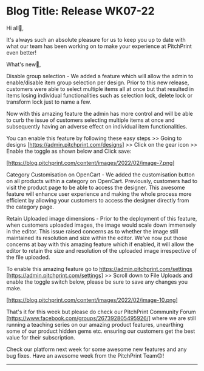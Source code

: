 # **Blog Title**: Release WK07-22

Hi all👋,

It's always such an absolute pleasure for us to keep you up to date with what our team has been working on to make your experience at
PitchPrint even better!

What's new🚀,

Disable group selection - We added a feature which will allow the admin to enable/disable item group selection per design. Prior to this new
release, customers were able to select multiple items all at once but that resulted in items losing individual functionalities such as
selection lock, delete lock or transform lock just to name a few.

Now with this amazing feature the admin has more control and will be able to curb the issue of customers selecting multiple items at once
and subsequently having an adverse effect on individual item functionalities.

You can enable this feature by following these easy steps >> Going to designs [https://admin.pitchprint.com/designs] >> Click on the gear
icon >> Enable the toggle as shown below and Click save:

[https://blog.pitchprint.com/content/images/2022/02/image-7.png]

Category Customisation on OpenCart - We added the customisation button on all products within a category on OpenCart. Previously, customers
had to visit the product page to be able to access the designer. This awesome feature will enhance user experience and making the whole
process more efficient by allowing your customers to access the designer directly from the category page.

Retain Uploaded image dimensions - Prior to the deployment of this feature, when customers uploaded images, the image would scale down
immensely in the editor. This issue raised concerns as to whether the image still maintained its resolution and size within the editor.
We've now put those concerns at bay with this amazing feature which if enabled, it will allow the editor to retain the size and resolution
of the uploaded image irrespective of the file uploaded.

To enable this amazing feature go to https://admin.pitchprint.com/settings [https://admin.pitchprint.com/settings] >> Scroll down to File
Uploads and enable the toggle switch below, please be sure to save any changes you make.

[https://blog.pitchprint.com/content/images/2022/02/image-10.png]

That's it for this week but please do check our PitchPrint Community Forum [https://www.facebook.com/groups/267392805495926/] where we are
still running a teaching series on our amazing product features, unearthing some of our product hidden gems etc. ensuring our customers get
the best value for their subscription.

Check our platform next week for some awesome new features and any bug fixes. Have an awesome week from the PitchPrint Team😊!

--------------------

